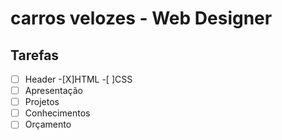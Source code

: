 # carros velozes - Web Designer
## Tarefas

- [ ] Header
    -[X]HTML
    -[ ]CSS
- [ ] Apresentação
- [ ] Projetos
- [ ] Conhecimentos
- [ ] Orçamento